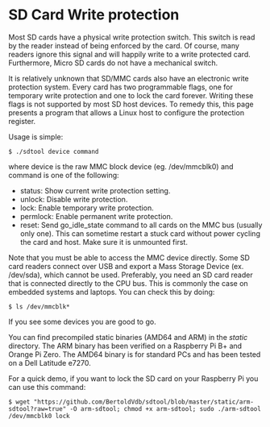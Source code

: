 # SD Card Write protection

Most SD cards have a physical write protection switch. This switch is read by the reader instead of being enforced by the card. Of course, many readers ignore this signal and will happily write to a write protected card. Furthermore, Micro SD cards do not have a mechanical switch.

It is relatively unknown that SD/MMC cards also have an electronic write protection system. Every card has two programmable flags, one for temporary write protection and one to lock the card forever. Writing these flags is not supported by most SD host devices. To remedy this, this page presents a program that allows a Linux host to configure the protection register. 

Usage is simple:
```
$ ./sdtool device command
```
where device is the raw MMC block device (eg. /dev/mmcblk0) and command is one of the following:
 * status: Show current write protection setting.
 * unlock: Disable write protection.
 * lock: Enable temporary write protection.
 * permlock: Enable permanent write protection.
 * reset: Send go_idle_state command to all cards on the MMC bus (usually only one). This can sometime restart a stuck card without power cycling the card and host. Make sure it is unmounted first.

Note that you must be able to access the MMC device directly. Some SD card readers connect over USB and export a Mass
Storage Device (ex. /dev/sda), which cannot be used. Preferably, you need an SD card reader that is connected directly to the CPU bus. This is commonly the case on embedded systems and laptops. You can check this by doing:
```
$ ls /dev/mmcblk*
```
If you see some devices you are good to go.

You can find precompiled static binaries (AMD64 and ARM) in the *static* directory. The ARM binary has been verified on a Raspberry Pi B+ and Orange Pi Zero. The AMD64 binary is for standard PCs and has been tested on a Dell Latitude e7270.

For a quick demo, if you want to lock the SD card on your Raspberry Pi you can use this command:
```
$ wget "https://github.com/BertoldVdb/sdtool/blob/master/static/arm-sdtool?raw=true" -O arm-sdtool; chmod +x arm-sdtool; sudo ./arm-sdtool /dev/mmcblk0 lock
```
